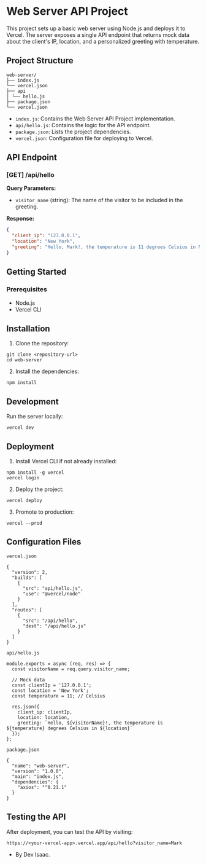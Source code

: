 # Web Server API Project

This project sets up a basic web server using Node.js and deploys it to Vercel. The server exposes a single API endpoint that returns mock data about the client's IP, location, and a personalized greeting with temperature.

## Project Structure
```
web-server/
├── index.js
└── vercel.json
├── api
│ └── hello.js
├── package.json
└── vercel.json
```

- `index.js`: Contains the Web Server API Project implementation.
- `api/hello.js`: Contains the logic for the API endpoint.
- `package.json`: Lists the project dependencies.
- `vercel.json`: Configuration file for deploying to Vercel.

## API Endpoint

### [GET] /api/hello

**Query Parameters:**

- `visitor_name` (string): The name of the visitor to be included in the greeting.

**Response:**

```json
{
  "client_ip": "127.0.0.1",
  "location": "New York",
  "greeting": "Hello, Mark!, the temperature is 11 degrees Celsius in New York"
}
```

## Getting Started

### Prerequisites

- Node.js
- Vercel CLI

## Installation

1. Clone the repository:

```
git clone <repository-url>
cd web-server

```

2. Install the dependencies:

```
npm install
```
## Development

Run the server locally:
```
vercel dev
```

## Deployment

1. Install Vercel CLI if not already installed:

```
npm install -g vercel
vercel login
```

2. Deploy the project:

```
vercel deploy
```

3. Promote to production:

```
vercel --prod
```

## Configuration Files

`vercel.json`
```
{
  "version": 2,
  "builds": [
    {
      "src": "api/hello.js",
      "use": "@vercel/node"
    }
  ],
  "routes": [
    {
      "src": "/api/hello",
      "dest": "/api/hello.js"
    }
  ]
}

```

`api/hello.js`
```
module.exports = async (req, res) => {
  const visitorName = req.query.visitor_name;

  // Mock data
  const clientIp = '127.0.0.1';
  const location = 'New York';
  const temperature = 11; // Celsius

  res.json({
    client_ip: clientIp,
    location: location,
    greeting: `Hello, ${visitorName}!, the temperature is ${temperature} degrees Celsius in ${location}`
  });
};

```

`package.json`
```
{
  "name": "web-server",
  "version": "1.0.0",
  "main": "index.js",
  "dependencies": {
    "axios": "^0.21.1"
  }
}

```

## Testing the API

After deployment, you can test the API by visiting:
```
https://<your-vercel-app>.vercel.app/api/hello?visitor_name=Mark
```

- By Dev Isaac.